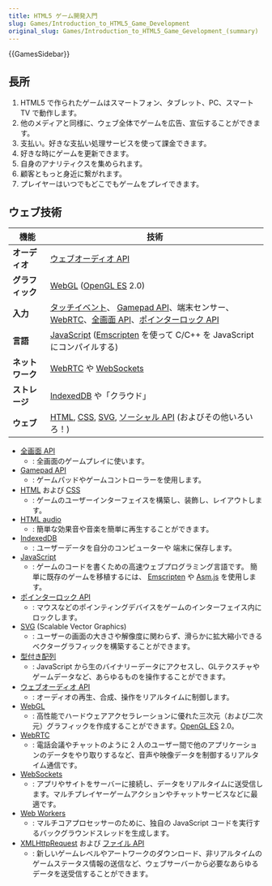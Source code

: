 ```yaml
---
title: HTML5 ゲーム開発入門
slug: Games/Introduction_to_HTML5_Game_Development
original_slug: Games/Introduction_to_HTML5_Game_Gevelopment_(summary)
---
```


{{GamesSidebar}}

## 長所

1. HTML5 で作られたゲームはスマートフォン、タブレット、PC、スマート TV で動作します。
2. 他のメディアと同様に、ウェブ全体でゲームを広告、宣伝することができます。
3. 支払い。好きな支払い処理サービスを使って課金できます。
4. 好きな時にゲームを更新できます。
5. 自身のアナリティクスを集められます。
6. 顧客ともっと身近に繋がれます。
7. プレイヤーはいつでもどこでもゲームをプレイできます。

## ウェブ技術

<table class="no-markdown standard-table">
  <thead>
    <tr>
      <th scope="col"><strong>機能</strong></th>
      <th scope="col"><strong>技術</strong></th>
    </tr>
  </thead>
  <tbody>
    <tr>
      <td><strong>オーディオ</strong></td>
      <td><a href="/ja/docs/Web/API/Web_Audio_API">ウェブオーディオ API</a></td>
    </tr>
    <tr>
   <td><strong>グラフィック</strong></td>
      <td>
        <a href="/ja/docs/Web/API/WebGL_API">WebGL</a> (<a
          href="https://www.khronos.org/opengles/"
          >OpenGL ES</a
        >
        2.0)
      </td>
    </tr>
    <tr>
      <td><strong>入力</strong></td>
      <td>
        <a href="/ja/docs/Web/API/Touch_events">タッチイベント</a>、
        <a href="/ja/docs/Web/API/Gamepad_API/Using_the_Gamepad_API">Gamepad API</a>、端末センサー、<a href="/ja/docs/Web/API/WebRTC_API">WebRTC</a>、<a href="/ja/docs/Web/API/Fullscreen_API">全画面 API</a>、<a href="/ja/docs/Web/API/Pointer_Lock_API">ポインターロック API</a>
      </td>
    </tr>
    <tr>
      <td><strong>言語</strong></td>
      <td>
        <a href="/ja/docs/Web/JavaScript">JavaScript</a> (<a href="https://github.com/emscripten-core/emscripten/wiki">Emscripten</a> を使って C/C++ を JavaScript にコンパイルする)
      </td>
    </tr>
    <tr>
      <td><strong>ネットワーク</strong></td>
      <td><a href="/ja/docs/Web/API/WebRTC_API">WebRTC</a> や <a href="/ja/docs/Web/API/WebSockets_API">WebSockets</a></td>
    </tr>
    <tr>
      <td><strong>ストレージ</strong></td>
      <td><a href="/ja/docs/Web/API/IndexedDB_API">IndexedDB</a> や「クラウド」</td>
    </tr>
    <tr>
      <td><strong>ウェブ</strong></td>
      <td>
        <a href="/ja/docs/Web/HTML">HTML</a>,
        <a href="/ja/docs/Web/CSS">CSS</a>,
        <a href="/ja/docs/Web/SVG">SVG</a>,
        <a href="/ja/docs/Social_API">ソーシャル API</a> (およびその他いろいろ！)
      </td>
    </tr>
  </tbody>
</table>

- [全画面 API](/ja/docs/Web/API/Fullscreen_API)
  - : 全画面のゲームプレイに使います。
- [Gamepad API](/ja/docs/Web/API/Gamepad_API/Using_the_Gamepad_API)
  - : ゲームパッドやゲームコントローラーを使用します。
- [HTML](/ja/docs/Web/HTML) および [CSS](/ja/docs/Web/CSS)
  - : ゲームのユーザーインターフェイスを構築し、装飾し、レイアウトします。
- [HTML audio](/ja/docs/Web/HTML/Element/audio)
  - : 簡単な効果音や音楽を簡単に再生することができます。
- [IndexedDB](/ja/docs/Web/API/IndexedDB_API)
  - : ユーザーデータを自分のコンピューターや 端末に保存します。
- [JavaScript](/ja/docs/Web/JavaScript)
  - : ゲームのコードを書くための高速ウェブプログラミング言語です。
    簡単に既存のゲームを移植するには、 [Emscripten](https://github.com/emscripten-core/emscripten/wiki) や [Asm.js](http://asmjs.org/spec/latest/) を使用します。
- [ポインターロック API](/ja/docs/Web/API/Pointer_Lock_API)
  - : マウスなどのポインティングデバイスをゲームのインターフェイス内にロックします。
- [SVG](/ja/docs/Web/SVG) (Scalable Vector Graphics)
  - : ユーザーの画面の大きさや解像度に関わらず、滑らかに拡大縮小できるベクターグラフィックを構築することができます。
- [型付き配列](/ja/docs/Web/JavaScript/Typed_arrays)
  - : JavaScript から生のバイナリーデータにアクセスし、GLテクスチャやゲームデータなど、あらゆるものを操作することができます。
- [ウェブオーディオ API](/ja/docs/Web/API/Web_Audio_API)
  - : オーディオの再生、合成、操作をリアルタイムに制御します。
- [WebGL](/ja/docs/Web/API/WebGL_API)
  - : 高性能でハードウェアアクセラレーションに優れた三次元（および二次元）グラフィックを作成することができます。[OpenGL ES](https://www.khronos.org/opengles/) 2.0。
- [WebRTC](/ja/docs/Web/API/WebRTC_API)
  - : 電話会議やチャットのように 2 人のユーザー間で他のアプリケーションのデータをやり取りするなど、音声や映像データを制御するリアルタイム通信です。
- [WebSockets](/ja/docs/Web/API/WebSockets_API)
  - : アプリやサイトをサーバーに接続し、データをリアルタイムに送受信します。マルチプレイヤーゲームアクションやチャットサービスなどに最適です。
- [Web Workers](/ja/docs/Web/API/Web_Workers_API/Using_web_workers)
  - : マルチコアプロセッサーのために、独自の JavaScript コードを実行するバックグラウンドスレッドを生成します。
- [XMLHttpRequest](/ja/docs/Web/API/XMLHttpRequest) および [ファイル API](/ja/docs/DOM/File_API)
  - : 新しいゲームレベルやアートワークのダウンロード、非リアルタイムのゲームステータス情報の送信など、ウェブサーバーから必要なあらゆるデータを送受信することができます。
